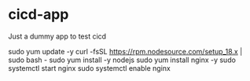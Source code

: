 # cicd-app

Just a dummy app to test cicd

sudo yum update -y
curl -fsSL https://rpm.nodesource.com/setup_18.x | sudo bash -
sudo yum install -y nodejs
sudo yum install nginx -y
sudo systemctl start nginx
sudo systemctl enable nginx
